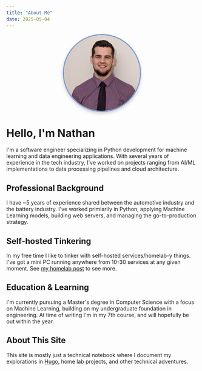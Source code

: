 ```yaml
---
title: "About Me"
date: 2025-05-04
---
```

<div style="text-align: center; margin-bottom: 2rem; display: flex; justify-content: center;">
  <img src="headshot.jpg" alt="Nathan Embaugh" style="width: 200px; height: 200px; border-radius: 50%; object-fit: cover; border: 3px solid rgb(124, 156, 206); box-shadow: 0 4px 8px rgba(0,0,0,0.2);">
</div>

# Hello, I'm Nathan

I'm a software engineer specializing in Python development for machine learning and data engineering applications. With several years of experience in the tech industry, I've worked on projects ranging from AI/ML implementations to data processing pipelines and cloud architecture.

## Professional Background

I have ~5 years of experience shared between the automotive industry and the battery industry. I've worked primiarily in Python, applying Machine Learning models, building web servers, and managing the go-to-production strategy.

## Self-hosted Tinkering

In my free time I like to tinker with self-hosted services/homelab-y things. I've got a mini PC running anywhere from 10-30 services at any given moment. See [my homelab post](../2-first-home-lab-post) to see more.

## Education & Learning

I'm currently pursuing a Master's degree in Computer Science with a focus on Machine Learning, building on my undergraduate foundation in engineering. At time of writing I'm in my 7th course, and will hopefully be out within the year.

## About This Site

This site is mostly just a technical notebook where I document my explorations in [Hugo](../posts/1-how-to-use-hugo/), home lab projects, and other technical adventures.